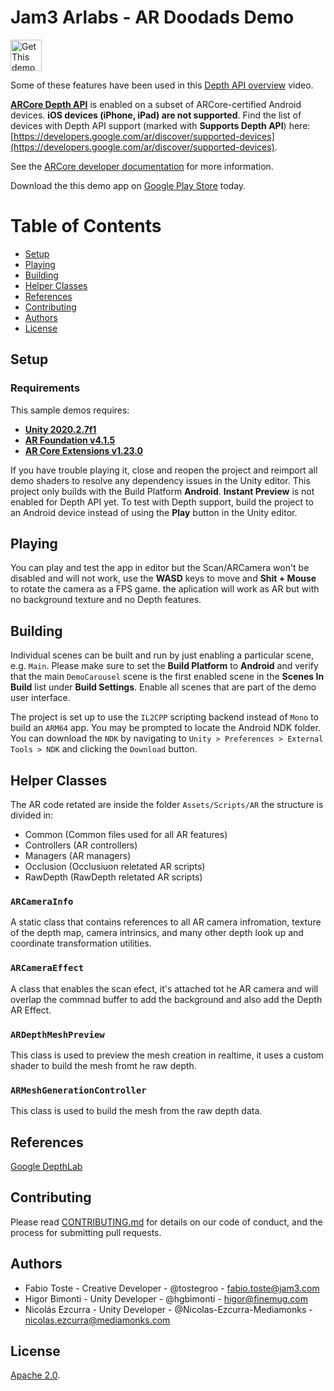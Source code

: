 # Jam3 Arlabs - AR Doodads Demo

[<img alt="Get This demo on Google Play" height="50px" src="https://play.google.com/intl/en_us/badges/images/apps/en-play-badge-border.png" />](https://play.google.com/store/apps/details?id=com.jam3.arlabs)

Some of these features have been used in this [Depth API overview](https://www.youtube.com/watch?v=VOVhCTb-1io) video.

[**ARCore Depth API**](https://developers.google.com/ar/develop/unity/depth/overview)
is enabled on a subset of ARCore-certified Android devices. **iOS devices (iPhone, iPad) are not supported**. Find the list of devices with Depth API support (marked with **Supports Depth API**) here:
[https://developers.google.com/ar/discover/supported-devices](https://developers.google.com/ar/discover/supported-devices).

See the [ARCore developer documentation](https://developers.google.com/ar) for
more information.

Download the this demo app on
[Google Play Store](https://play.google.com/store/apps/details?id=com.jam3.arlabs)
today.

# Table of Contents

-   [Setup](#setup)
-   [Playing](#playing)
-   [Building](#building)
-   [Helper Classes](#helper-classes)
-   [References](#references)
-   [Contributing](#contributing)
-   [Authors](#authors)
-   [License](#license)

## Setup

### Requirements

This sample demos requires:

-   [**Unity 2020.2.7f1**](https://unity3d.com)
-   [**AR Foundation v4.1.5**](https://developers.google.com/ar/develop/unity-arf)
-   [**AR Core Extensions v1.23.0**](https://github.com/google-ar/arcore-unity-extensions)

If you have trouble playing it, close and reopen the project and reimport all demo shaders to resolve any dependency issues in the Unity editor. This project only builds with the Build Platform **Android**. **Instant Preview** is not enabled for Depth API yet. To test with Depth support, build the project to an Android device instead of using the **Play** button in the Unity editor.

## Playing

You can play and test the app in editor but the Scan/ARCamera won't be disabled and will not work, use the **WASD** keys to move and **Shit + Mouse** to rotate the camera as a FPS game. the aplication will work as AR but with no background texture and no Depth features.

## Building

Individual scenes can be built and run by just enabling a particular scene, e.g. `Main`. Please make sure to set the **Build Platform** to **Android** and verify that the main `DemoCarousel` scene is the first enabled scene in the **Scenes In Build** list under **Build Settings**. Enable all scenes that are part of the demo user interface.

The project is set up to use the `IL2CPP` scripting backend instead of `Mono` to build an `ARM64` app. You may be prompted to locate the Android NDK folder. You can download the `NDK` by navigating to `Unity > Preferences > External Tools > NDK` and clicking the `Download` button.

## Helper Classes

The AR code retated are inside the folder `Assets/Scripts/AR` the structure is divided in:

-   Common (Common files used for all AR features)
-   Controllers (AR controllers)
-   Managers (AR managers)
-   Occlusion (Occlusiuon reletated AR scripts)
-   RawDepth (RawDepth reletated AR scripts)

### `ARCameraInfo`

A static class that contains references to all AR camera infromation, texture of the depth map, camera intrinsics, and many other depth look up and coordinate transformation utilities.

### `ARCameraEffect`

A class that enables the scan efect, it's attached tot he AR camera and will overlap the commnad buffer to add the background and also add the Depth AR Effect.

### `ARDepthMeshPreview`

This class is used to preview the mesh creation in realtime, it uses a custom shader to build the mesh fromt he raw depth.

### `ARMeshGenerationController`

This class is used to build the mesh from the raw depth data.

## References

[Google DepthLab](https://github.com/googlesamples/arcore-depth-lab)

## Contributing

Please read [CONTRIBUTING.md](https://github.com/Jam3/arlabs-doodads/blob/master/CONTRIBUTING.md) for details on our code of conduct, and the process for submitting pull requests.

## Authors

-   Fabio Toste - Creative Developer - @tostegroo - fabio.toste@jam3.com
-   Higor Bimonti - Unity Developer - @hgbimonti - higor@finemug.com
-   Nicolás Ezcurra - Unity Developer - @Nicolas-Ezcurra-Mediamonks - nicolas.ezcurra@mediamonks.com

## License

[Apache 2.0](https://github.com/Jam3/arlabs-doodads/blob/master/LICENSE).
